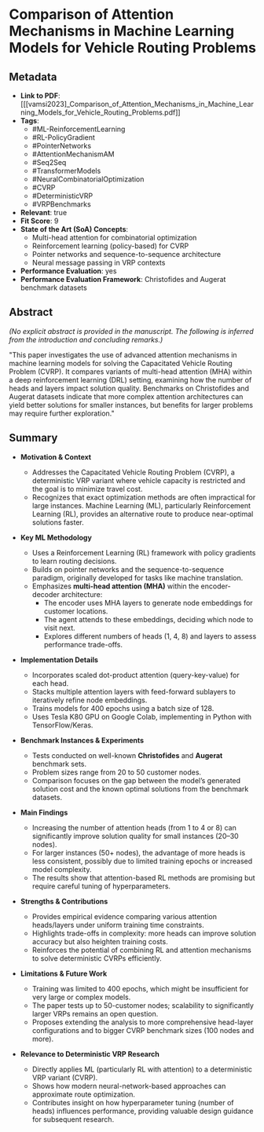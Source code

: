 # Comparison of Attention Mechanisms in Machine Learning Models for Vehicle Routing Problems

## Metadata

- **Link to PDF**: [[[vamsi2023]_Comparison_of_Attention_Mechanisms_in_Machine_Learning_Models_for_Vehicle_Routing_Problems.pdf]]
- **Tags**:
  - #ML-ReinforcementLearning
  - #RL-PolicyGradient
  - #PointerNetworks
  - #AttentionMechanismAM
  - #Seq2Seq
  - #TransformerModels
  - #NeuralCombinatorialOptimization
  - #CVRP
  - #DeterministicVRP
  - #VRPBenchmarks
- **Relevant**: true  
- **Fit Score**: 9  
- **State of the Art (SoA) Concepts**:
  - Multi-head attention for combinatorial optimization
  - Reinforcement learning (policy-based) for CVRP
  - Pointer networks and sequence-to-sequence architecture
  - Neural message passing in VRP contexts
- **Performance Evaluation**: yes  
- **Performance Evaluation Framework**: Christofides and Augerat benchmark datasets

## Abstract
*(No explicit abstract is provided in the manuscript. The following is inferred from the introduction and concluding remarks.)*

"This paper investigates the use of advanced attention mechanisms in machine learning models for solving the Capacitated Vehicle Routing Problem (CVRP). It compares variants of multi-head attention (MHA) within a deep reinforcement learning (DRL) setting, examining how the number of heads and layers impact solution quality. Benchmarks on Christofides and Augerat datasets indicate that more complex attention architectures can yield better solutions for smaller instances, but benefits for larger problems may require further exploration."

## Summary
- **Motivation & Context**  
  - Addresses the Capacitated Vehicle Routing Problem (CVRP), a deterministic VRP variant where vehicle capacity is restricted and the goal is to minimize travel cost.  
  - Recognizes that exact optimization methods are often impractical for large instances. Machine Learning (ML), particularly Reinforcement Learning (RL), provides an alternative route to produce near-optimal solutions faster.

- **Key ML Methodology**  
  - Uses a Reinforcement Learning (RL) framework with policy gradients to learn routing decisions.  
  - Builds on pointer networks and the sequence-to-sequence paradigm, originally developed for tasks like machine translation.  
  - Emphasizes **multi-head attention (MHA)** within the encoder-decoder architecture:  
    - The encoder uses MHA layers to generate node embeddings for customer locations.  
    - The agent attends to these embeddings, deciding which node to visit next.  
    - Explores different numbers of heads (1, 4, 8) and layers to assess performance trade-offs.

- **Implementation Details**  
  - Incorporates scaled dot-product attention (query-key-value) for each head.  
  - Stacks multiple attention layers with feed-forward sublayers to iteratively refine node embeddings.  
  - Trains models for 400 epochs using a batch size of 128.  
  - Uses Tesla K80 GPU on Google Colab, implementing in Python with TensorFlow/Keras.

- **Benchmark Instances & Experiments**  
  - Tests conducted on well-known **Christofides** and **Augerat** benchmark sets.  
  - Problem sizes range from 20 to 50 customer nodes.  
  - Comparison focuses on the gap between the model’s generated solution cost and the known optimal solutions from the benchmark datasets.

- **Main Findings**  
  - Increasing the number of attention heads (from 1 to 4 or 8) can significantly improve solution quality for small instances (20–30 nodes).  
  - For larger instances (50+ nodes), the advantage of more heads is less consistent, possibly due to limited training epochs or increased model complexity.  
  - The results show that attention-based RL methods are promising but require careful tuning of hyperparameters.

- **Strengths & Contributions**  
  - Provides empirical evidence comparing various attention heads/layers under uniform training time constraints.  
  - Highlights trade-offs in complexity: more heads can improve solution accuracy but also heighten training costs.  
  - Reinforces the potential of combining RL and attention mechanisms to solve deterministic CVRPs efficiently.

- **Limitations & Future Work**  
  - Training was limited to 400 epochs, which might be insufficient for very large or complex models.  
  - The paper tests up to 50-customer nodes; scalability to significantly larger VRPs remains an open question.  
  - Proposes extending the analysis to more comprehensive head-layer configurations and to bigger CVRP benchmark sizes (100 nodes and more).

- **Relevance to Deterministic VRP Research**  
  - Directly applies ML (particularly RL with attention) to a deterministic VRP variant (CVRP).  
  - Shows how modern neural-network-based approaches can approximate route optimization.  
  - Contributes insight on how hyperparameter tuning (number of heads) influences performance, providing valuable design guidance for subsequent research.